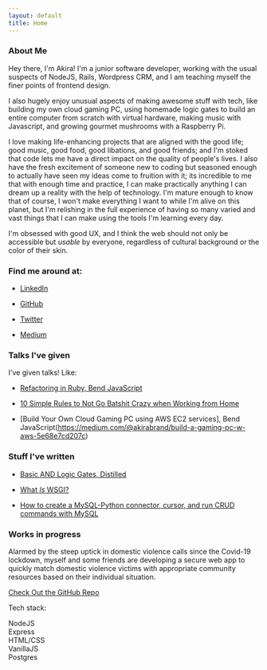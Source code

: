 ```yaml
---
layout: default
title: Home
---
```


### About Me

Hey there, I'm Akira! I'm a junior software developer, working with the usual suspects of NodeJS, Rails, Wordpress CRM, and I am teaching myself the finer points of frontend design.  

I also hugely enjoy unusual aspects of making awesome stuff with tech, like building my own cloud gaming PC, using homemade logic gates to build an entire computer from scratch with virtual hardware, making music with Javascript, and growing gourmet mushrooms with a Raspberry Pi.  

I love making life-enhancing projects that are aligned with the good life; good music, good food, good libations, and good friends; and I'm stoked that code lets me have a direct impact on the quality of people's lives. I also have the fresh excitement of someone new to coding but seasoned enough to actually have seen my ideas come to fruition with it; its incredible to me that with enough time and practice, I can make practically anything I can dream up a reality with the help of technology.  I'm mature enough to know that of course, I won't make everything I want to while I'm alive on this planet, but I'm relishing in the full experience of having so many varied and vast things that I can make using the tools I'm learning every day.  

I'm obsessed with good UX, and I think the web should not only be accessible but *usable* by everyone, regardless of cultural background or the color of their skin.


### Find me around at:

- [LinkedIn](https://www.linkedin.com/in/akirabrand/)

- [GitHub](https://www.github.com/akirabrand)

- [Twitter](https://www.twitter.com/AkiraMakes)

- [Medium](https://www.medium.com/@akirabrand)

### Talks I've given

I've given talks! Like:

- [Refactoring in Ruby, Bend JavaScript](https://youtu.be/oii16rgOOYw?t=258)

- [10 Simple Rules to Not Go Batshit Crazy when Working from Home](https://www.dropbox.com/s/mhob2htsxi22sfu/10%20Rules%20To%20No%20Go%20Batshit%20Crazy%20When%20WFH.key?dl=0)

- [Build Your Own Cloud Gaming PC using AWS EC2 services], Bend JavaScript(https://medium.com/@akirabrand/build-a-gaming-pc-w-aws-5e68e7cd207c)

### Stuff I've written

- [Basic AND Logic Gates, Distilled](https://medium.com/@akirabrand/basic-and-logic-gates-distilled-c404f18a3d43)

- [What *Is* WSGI?](https://medium.com/@akirabrand/what-is-wsgi-9835bf08ed7b)

- [How to create a MySQL-Python connector, cursor, and run CRUD commands with MySQL](https://medium.com/@akirabrand/internship-day-four-command-line-queries-to-create-mysql-python-connector-cursor-and-run-crud-ce978d2f227f)

### Works in progress

Alarmed by the steep uptick in domestic violence calls since the Covid-19 lockdown, myself and some friends are developing a secure
web app to quickly match domestic violence victims with appropriate community resources based on their individual situation.  

[Check Out the GitHub Repo](https://github.com/Haven-App/haven-backend)

Tech stack:  

NodeJS  
Express  
HTML/CSS  
VanillaJS  
Postgres  
